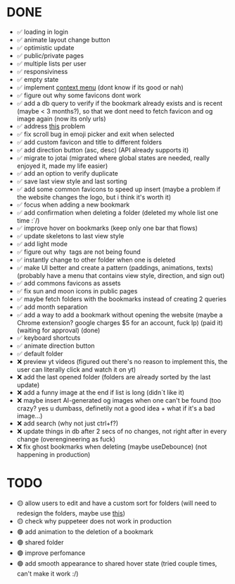 # DONE

- ✅  loading in login
- ✅  animate layout change button
- ✅  optimistic update
- ✅  public/private pages
- ✅  multiple lists per user
- ✅  responsiviness
- ✅  empty state
- ✅  implement [context menu](https://www.radix-ui.com/primitives/docs/components/context-menu) (dont know if its good or nah)
- ✅  figure out why some favicons dont work
- ✅  add a db query to verify if the bookmark already exists and is recent (maybe < 3 months?), so that we dont need to fetch favicon and og image again (now its only urls)
- ✅  address [this](https://nextjs.org/docs/messages/api-routes-response-size-limit) problem
- ✅  fix scroll bug in emoji picker and exit when selected
- ✅  add custom favicon and title to different folders
- ✅  add direction button (asc, desc) (API already supports it)
- ✅  migrate to jotai (migrated where global states are needed, really enjoyed it, made my life easier)  
- ✅  add an option to verify duplicate
- ✅  save last view style and last sorting
- ✅  add some common favicons to speed up insert (maybe a problem if the website changes the logo, but i think it's worth it) 
- ✅  focus when adding a new bookmark
- ✅  add confirmation when deleting a folder (deleted my whole list one time :´/)
- ✅  improve hover on bookmarks (keep only one bar that flows)
- ✅  update skeletons to last view style
- ✅  add light mode
- ✅  figure out why <img> tags are not being found
- ✅  instantly change to other folder when one is deleted
- ✅  make UI better and create a pattern (paddings, animations, texts) (probably have a menu that contains view style, direction, and sign out)
- ✅  add commons favicons as assets
- ✅  fix sun and moon icons in public pages
- ✅  maybe fetch folders with the bookmarks instead of creating 2 queries
- ✅  add month separation
- ✅  add a way to add a bookmark without opening the website (maybe a Chrome extension? google charges $5 for an account, fuck lp) (paid it) (waiting for approval) (done)
- ✅  keyboard shortcuts
- ✅  animate direction button
- ✅  default folder
- ❌  preview yt videos (figured out there's no reason to implement this, the user can literally click and watch it on yt)
- ❌  add the last opened folder (folders are already sorted by the last update)
- ❌  add a funny image at the end if list is long (didn´t like it)
- ❌  maybe insert AI-generated og images when one can't be found (too crazy? yes u dumbass, definetily not a good idea + what if it's a bad image...)
- ❌  add search (why not just ctrl+f?)
- ❌  update things in db after 2 secs of no changes, not right after in every change (overengineering as fuck)
- ❌  fix ghost bookmarks when deleting (maybe useDebounce) (not happening in production)

# TODO

- 🟡  allow users to edit and have a custom sort for folders (will need to redesign the folders, maybe use [this](https://vaul.emilkowal.ski/))
- 🟡  check why puppeteer does not work in production
- 🟢  add animation to the deletion of a bookmark
- 🟢  shared folder
- 🟢  improve perfomance
- 🟢  add smooth appearance to shared hover state (tried couple times, can't make it work :/)

